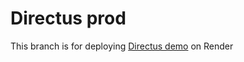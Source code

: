 # Directus prod 
This branch is for deploying [Directus demo](https://gustaus-rest.onrender.com/) on Render
